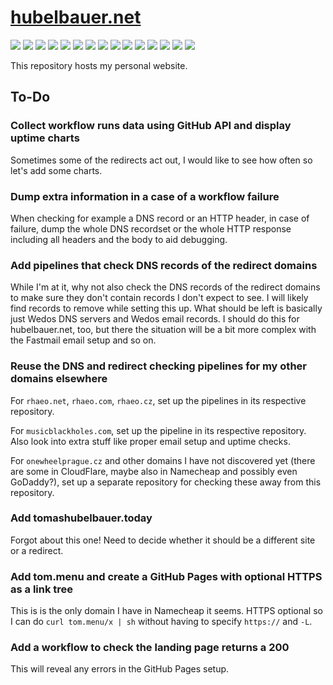 # [hubelbauer.net](https://hubelbauer.net)

![](https://github.com/tomashubelbauer/hubelbauer.net/actions/workflows/pages/pages-build-deployment/badge.svg)
![](https://github.com/tomashubelbauer/hubelbauer.net/workflows/dns-a-records/badge.svg)
![](https://github.com/tomashubelbauer/hubelbauer.net/workflows/dns-aaaa-records/badge.svg)
![](https://github.com/tomashubelbauer/hubelbauer.net/workflows/dns-cname-record/badge.svg)
![](https://github.com/tomashubelbauer/hubelbauer.net/workflows/https-ssl-certificates/badge.svg)
![](https://github.com/tomashubelbauer/hubelbauer.net/workflows/http-https-redirect/badge.svg)
![](https://github.com/tomashubelbauer/hubelbauer.net/workflows/http-www-redirect/badge.svg)
![](https://github.com/tomashubelbauer/hubelbauer.net/workflows/https-www-redirect/badge.svg)
![](https://github.com/tomashubelbauer/hubelbauer.net/workflows/hubelbauer.cz-redirect/badge.svg)
![](https://github.com/tomashubelbauer/hubelbauer.net/workflows/hubelbauer.com-redirect/badge.svg)
![](https://github.com/tomashubelbauer/hubelbauer.net/workflows/tomashubelbauer.cz-redirect/badge.svg)
![](https://github.com/tomashubelbauer/hubelbauer.net/workflows/tomashubelbauer.net-redirect/badge.svg)
![](https://github.com/tomashubelbauer/hubelbauer.net/workflows/tomashubelbauer.com-redirect/badge.svg)
![](https://github.com/tomashubelbauer/hubelbauer.net/workflows/hubelbauer.art-a-record/badge.svg)
![](https://github.com/tomashubelbauer/hubelbauer.net/workflows/hubelbauer.art-aaaa-record/badge.svg)

This repository hosts my personal website.

## To-Do

### Collect workflow runs data using GitHub API and display uptime charts

Sometimes some of the redirects act out, I would like to see how often so let's
add some charts.

### Dump extra information in a case of a workflow failure

When checking for example a DNS record or an HTTP header, in case of failure,
dump the whole DNS recordset or the whole HTTP response including all headers
and the body to aid debugging.

### Add pipelines that check DNS records of the redirect domains

While I'm at it, why not also check the DNS records of the redirect domains to
make sure they don't contain records I don't expect to see. I will likely find
records to remove while setting this up. What should be left is basically just
Wedos DNS servers and Wedos email records. I should do this for hubelbauer.net,
too, but there the situation will be a bit more complex with the Fastmail email
setup and so on.

### Reuse the DNS and redirect checking pipelines for my other domains elsewhere

For `rhaeo.net`, `rhaeo.com`, `rhaeo.cz`, set up the pipelines in its respective
repository.

For `musicblackholes.com`, set up the pipeline in its respective repository.
Also look into extra stuff like proper email setup and uptime checks.

For `onewheelprague.cz` and other domains I have not discovered yet (there are
some in CloudFlare, maybe also in Namecheap and possibly even GoDaddy?), set up
a separate repository for checking these away from this repository.

### Add tomashubelbauer.today

Forgot about this one! Need to decide whether it should be a different site or a
redirect.

### Add tom.menu and create a GitHub Pages with optional HTTPS as a link tree

This is is the only domain I have in Namecheap it seems. HTTPS optional so I can
do `curl tom.menu/x | sh` without having to specify `https://` and `-L`.

### Add a workflow to check the landing page returns a 200

This will reveal any errors in the GitHub Pages setup.
